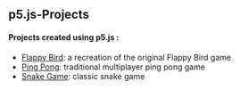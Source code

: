 ## p5.js-Projects
#### Projects created using p5.js :
- [Flappy Bird](https://github.com/rsulxo/p5.js-Projects/tree/master/FlappyBird): a recreation of the original Flappy Bird game
- [Ping Pong](https://github.com/rsulxo/p5.js-Projects/tree/master/PingPong): traditional multiplayer ping pong game 
- [Snake Game](https://github.com/rsulxo/p5.js-Projects/tree/master/SnakeGame): classic snake game 
